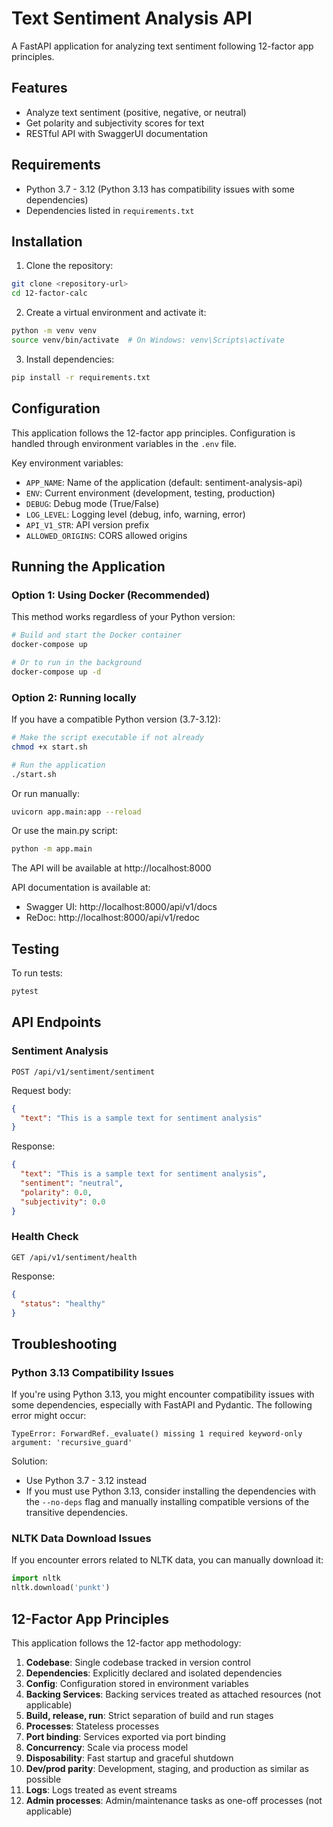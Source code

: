 # Text Sentiment Analysis API

A FastAPI application for analyzing text sentiment following 12-factor app principles.

## Features

- Analyze text sentiment (positive, negative, or neutral)
- Get polarity and subjectivity scores for text
- RESTful API with SwaggerUI documentation

## Requirements

- Python 3.7 - 3.12 (Python 3.13 has compatibility issues with some dependencies)
- Dependencies listed in `requirements.txt`

## Installation

1. Clone the repository:

```bash
git clone <repository-url>
cd 12-factor-calc
```

2. Create a virtual environment and activate it:

```bash
python -m venv venv
source venv/bin/activate  # On Windows: venv\Scripts\activate
```

3. Install dependencies:

```bash
pip install -r requirements.txt
```

## Configuration

This application follows the 12-factor app principles. Configuration is handled through environment variables in the `.env` file.

Key environment variables:

- `APP_NAME`: Name of the application (default: sentiment-analysis-api)
- `ENV`: Current environment (development, testing, production)
- `DEBUG`: Debug mode (True/False)
- `LOG_LEVEL`: Logging level (debug, info, warning, error)
- `API_V1_STR`: API version prefix
- `ALLOWED_ORIGINS`: CORS allowed origins

## Running the Application

### Option 1: Using Docker (Recommended)

This method works regardless of your Python version:

```bash
# Build and start the Docker container
docker-compose up

# Or to run in the background
docker-compose up -d
```

### Option 2: Running locally

If you have a compatible Python version (3.7-3.12):

```bash
# Make the script executable if not already
chmod +x start.sh

# Run the application
./start.sh
```

Or run manually:

```bash
uvicorn app.main:app --reload
```

Or use the main.py script:

```bash
python -m app.main
```

The API will be available at http://localhost:8000

API documentation is available at:

- Swagger UI: http://localhost:8000/api/v1/docs
- ReDoc: http://localhost:8000/api/v1/redoc

## Testing

To run tests:

```bash
pytest
```

## API Endpoints

### Sentiment Analysis

```
POST /api/v1/sentiment/sentiment
```

Request body:

```json
{
  "text": "This is a sample text for sentiment analysis"
}
```

Response:

```json
{
  "text": "This is a sample text for sentiment analysis",
  "sentiment": "neutral",
  "polarity": 0.0,
  "subjectivity": 0.0
}
```

### Health Check

```
GET /api/v1/sentiment/health
```

Response:

```json
{
  "status": "healthy"
}
```

## Troubleshooting

### Python 3.13 Compatibility Issues

If you're using Python 3.13, you might encounter compatibility issues with some dependencies, especially with FastAPI and Pydantic. The following error might occur:

```
TypeError: ForwardRef._evaluate() missing 1 required keyword-only argument: 'recursive_guard'
```

Solution:

- Use Python 3.7 - 3.12 instead
- If you must use Python 3.13, consider installing the dependencies with the `--no-deps` flag and manually installing compatible versions of the transitive dependencies.

### NLTK Data Download Issues

If you encounter errors related to NLTK data, you can manually download it:

```python
import nltk
nltk.download('punkt')
```

## 12-Factor App Principles

This application follows the 12-factor app methodology:

1. **Codebase**: Single codebase tracked in version control
2. **Dependencies**: Explicitly declared and isolated dependencies
3. **Config**: Configuration stored in environment variables
4. **Backing Services**: Backing services treated as attached resources (not applicable)
5. **Build, release, run**: Strict separation of build and run stages
6. **Processes**: Stateless processes
7. **Port binding**: Services exported via port binding
8. **Concurrency**: Scale via process model
9. **Disposability**: Fast startup and graceful shutdown
10. **Dev/prod parity**: Development, staging, and production as similar as possible
11. **Logs**: Logs treated as event streams
12. **Admin processes**: Admin/maintenance tasks as one-off processes (not applicable)
